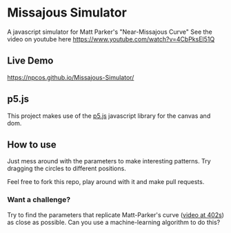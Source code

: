 # Missajous Simulator
A javascript simulator for Matt Parker's "Near-Missajous Curve"
See the video on youtube here https://www.youtube.com/watch?v=4CbPksEl51Q

## Live Demo
https://npcos.github.io/Missajous-Simulator/

## p5.js
This project makes use of the [p5.js](https://p5js.org/) javascript library for the canvas and dom.

## How to use
Just mess around with the parameters to make interesting patterns. Try dragging the circles to different positions.

Feel free to fork this repo, play around with it and make pull requests.

### Want a challenge?
Try to find the parameters that replicate Matt-Parker's curve ([video at 402s](https://www.youtube.com/watch?v=4CbPksEl51Q&t=402s)) as close as possible.
Can you use a machine-learning algorithm to do this?
